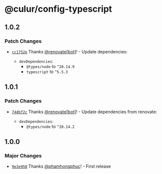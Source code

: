 # @culur/config-typescript

## 1.0.2

### Patch Changes

- [`cc1752e`](https://github.com/culur/culur/commit/cc1752e7e5e87a6d9f4e2fb97470ef4737cff7db) Thanks [@renovate[bot]](https://github.com/renovate%5Bbot%5D)! - Update dependencies:

  - `devDependencies`:
    - `@types/node` to `^20.14.9`
    - `typescript` to `^5.5.3`

## 1.0.1

### Patch Changes

- [`74dbf2c`](https://github.com/culur/culur/commit/74dbf2c0050b30e9289aa7879c4cbb9ac103f4d3) Thanks [@renovate[bot]](https://github.com/renovate%5Bbot%5D)! - Update dependencies from renovate:

  - `devDependencies`:
    - `@types/node` to `^20.14.2`

## 1.0.0

### Major Changes

- [`9e3e958`](https://github.com/culur/culur/commit/9e3e958b39dfb56c86686c29e8ff1fcf1e0ec74c) Thanks [@phamhongphuc](https://github.com/phamhongphuc)! - First release
